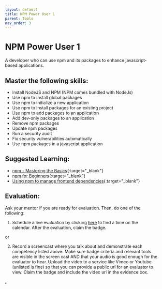 ```yaml
---
layout: default
title: NPM Power User 1
parent: Tools
nav_order: 3
---
```

# NPM Power User 1

A developer who can use npm and its packages to enhance javascript-based applications.

## Master the following skills:

* Install NodeJS and NPM (NPM comes bundled with NodeJs)
* Use npm to install global packages
* Use npm to initialize a new application
* Use npm to install packages for an existing project
* Use npm to add packages to an application
* Add dev-only packages to an application
* Remove npm packages
* Update npm packages
* Run a security audit 
* Fix security vulnerabilities automatically
* Use npm packages in a javascript application

## Suggested Learning:

* [npm - Mastering the Basics](https://www.udemy.com/course/npm-mastering-the-basics/){:target="_blank"}
* [npm for Beginners](https://www.impressivewebs.com/npm-for-beginners-a-guide-for-front-end-developers/){:target="_blank"}
* [Using npm to manage frontend dependencies](https://www.agiliq.com/blog/2019/01/using-npm-to-manage-frontend-libraries/){:target="_blank"}

## Evaluation:

Ask your mentor if you are ready for evaluation. Then, do one of the following:

1. Schedule a live evaluation by clicking [here](https://webdev.codex.academy/mastery-eval-3?badge=cu12fxrOSs2N9nnck3A7JQ) to find a time on the calendar. After the evaluation, claim the badge.

or

2. Record a screencast where you talk about and demonstrate each competency listed above. Make sure badge criteria and relevant tools are visible in the screen cast AND that your audio is good enough for the evaluator to hear. Upload the video to a service like Vimeo or Youtube (unlisted is fine) so that you can provide a public url for an evaluator to view. Claim the badge and include the video url in the evidence box.

[.](level-3)